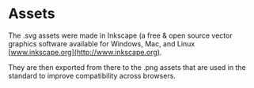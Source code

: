 # Assets

The .svg assets were made in Inkscape (a free & open source vector graphics
software available for Windows, Mac, and Linux [www.inkscape.org](http://www.inkscape.org).

They are then exported from there to the .png assets that are used in the
standard to improve compatibility across browsers.
